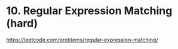 # 10. Regular Expression Matching (hard)

https://leetcode.com/problems/regular-expression-matching/
